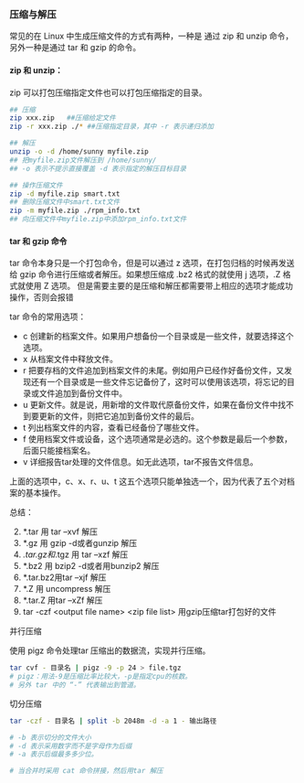 ### 压缩与解压

常见的在 Linux 中生成压缩文件的方式有两种，一种是 通过 zip 和 unzip 命令，另外一种是通过 tar 和 gzip 的命令。

#### zip 和 unzip：

zip 可以打包压缩指定文件也可以打包压缩指定的目录。

```bash
## 压缩
zip xxx.zip   ##压缩给定文件
zip -r xxx.zip ./* ##压缩指定目录，其中 -r 表示递归添加

## 解压
unzip -o -d /home/sunny myfile.zip 
## 把myfile.zip文件解压到 /home/sunny/
## -o 表示不提示直接覆盖 -d 表示指定的解压目标目录

## 操作压缩文件
zip -d myfile.zip smart.txt
## 删除压缩文件中smart.txt文件
zip -m myfile.zip ./rpm_info.txt
## 向压缩文件中myfile.zip中添加rpm_info.txt文件
```

#### tar 和 gzip 命令

tar 命令本身只是一个打包命令，但是可以通过 z 选项，在打包归档的时候再发送给 gzip 命令进行压缩或者解压。如果想压缩成 .bz2 格式的就使用 j 选项，.Z 格式就使用 Z 选项。 但是需要主要的是压缩和解压都需要带上相应的选项才能成功操作，否则会报错  

tar 命令的常用选项：

- c 创建新的档案文件。如果用户想备份一个目录或是一些文件，就要选择这个选项。
- x 从档案文件中释放文件。
- r 把要存档的文件追加到档案文件的未尾。例如用户已经作好备份文件，又发现还有一个目录或是一些文件忘记备份了，这时可以使用该选项，将忘记的目录或文件追加到备份文件中。
- u 更新文件。就是说，用新增的文件取代原备份文件，如果在备份文件中找不到要更新的文件，则把它追加到备份文件的最后。
- t 列出档案文件的内容，查看已经备份了哪些文件。
- f 使用档案文件或设备，这个选项通常是必选的。这个参数是最后一个参数，后面只能接档案名。
- v 详细报告tar处理的文件信息。如无此选项，tar不报告文件信息。

上面的选项中，c、x、r、u、t 这五个选项只能单独选一个，因为代表了五个对档案的基本操作。  

总结：

2. *.tar 用 tar –xvf 解压
3. *.gz 用 gzip -d或者gunzip 解压
4. *.tar.gz和*.tgz 用 tar –xzf 解压
5. *.bz2 用 bzip2 -d或者用bunzip2 解压
6. *.tar.bz2用tar –xjf 解压
7. *.Z 用 uncompress 解压
8. *.tar.Z 用tar –xZf 解压
9. tar -czf \<output file name\> \<zip file list\> 用gzip压缩tar打包好的文件

并行压缩

使用 pigz 命令处理tar 压缩出的数据流，实现并行压缩。

```bash
tar cvf - 目录名 | pigz -9 -p 24 > file.tgz
# pigz：用法-9是压缩比率比较大，-p是指定cpu的核数。
# 另外 tar 中的 “-” 代表输出到管道。
```

切分压缩

```bash
tar -czf - 目录名 | split -b 2048m -d -a 1 - 输出路径

# -b 表示切分的文件大小
# -d 表示采用数字而不是字母作为后缀
# -a 表示后缀最多多少位。

# 当合并时采用 cat 命令拼接，然后用tar 解压
```
